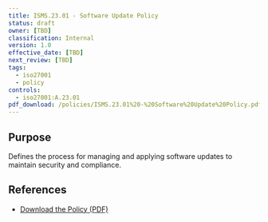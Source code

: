 ```yaml
---
title: ISMS.23.01 - Software Update Policy
status: draft
owner: [TBD]
classification: Internal
version: 1.0
effective_date: [TBD]
next_review: [TBD]
tags:
  - iso27001
  - policy
controls:
  - iso27001:A.23.01
pdf_download: /policies/ISMS.23.01%20-%20Software%20Update%20Policy.pdf
---
```


## Purpose
Defines the process for managing and applying software updates to maintain security and compliance.

## References
- [Download the Policy (PDF)](/policies/ISMS.23.01%20-%20Software%20Update%20Policy.pdf)
